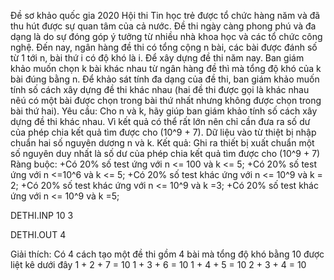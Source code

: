 Đề sơ khảo quốc gia 2020
Hội thi Tin học trẻ được tổ chức hàng năm và đã thu hút được sự quan tâm của cả nước. Đề thi ngày càng phong phú và đa dạng là do sự đóng góp ý tưởng từ nhiều nhà khoa học và các tổ chức công nghệ. Đến nay, ngân hàng đề thi có tổng cộng n bài, các bài được đánh số từ 1 tới n, bài thứ i có độ khó là i. Để xây dựng đề thi năm nay. Ban giám khảo muốn chọn k bài khác nhau từ ngân hàng đề thì mà tổng độ khó của k bài đúng bằng n. Để khảo sát tính đa dạng của đề thi, ban giám khảo muốn tính số cách xây dựng đề thi khác nhau (hai đề thi được gọi là khác nhau nêú có một bài được chọn trong bài thứ nhất nhưng không được chọn trong bài thứ hai).
Yêu cầu: Cho n và k, hãy giúp ban giám khảo tính số cách xây dựng đề thi khác nhau. Vì kết quả có thể rất lớn nên chỉ cần đưa ra số dư của phép chia kết quả tìm được cho (10^9 + 7).
Dữ liệu vào từ thiệt bị nhập chuẩn hai số nguyên dương n và k.
Kết quả: Ghi ra thiết bị xuất chuẩn một số nguyên duy nhất là số dư của phép chia kết quả tìm được cho (10^9 + 7)
Ràng buộc:
+Có 20% số test ứng với n <=  100 và k <= 5;
+Có 20% số test ứng với n <=10^6 và k <= 5;
+Có 20% số test khác ứng với n <= 10^9 và k = 2;
+Có 20% số test khác ứng với n <= 10^9 và k =3;
+Có 20% số test khác ứng với n <= 10^9 và k =5;

DETHI.INP
10 3

DETHI.OUT
4

Giải thích: Có 4 cách tạo một đề thi gồm 4 bài mà tổng độ khó bằng 10 được liệt kê dưới đây
1 + 2 + 7 = 10
1 + 3 + 6 = 10
1 + 4 + 5 = 10
2 + 3 + 4 = 10

